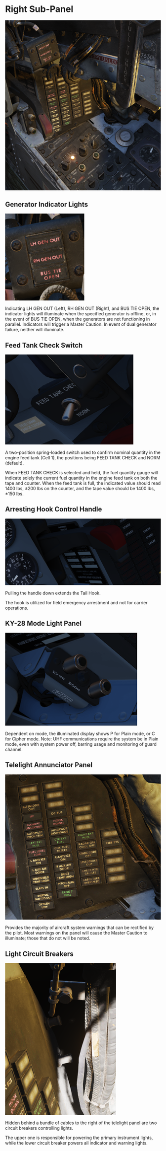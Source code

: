 # Right Sub-Panel

![pilot_right_sub_panel](../../img/pilot_right_sub_panel.png)

## Generator Indicator Lights

![GenInd](../../img/pilot_generator_lights.png)

Indicating LH GEN OUT (Left), RH GEN OUT (Right), and BUS TIE OPEN, the
indicator lights will illuminate when the specified generator is offline, or, in
the event of BUS TIE OPEN, when the generators are not functioning in parallel.
Indicators will trigger a Master Caution. In event of dual generator failure,
neither will illuminate.

## Feed Tank Check Switch

![FeedCheck](../../img/FeedCheck.png)

A two-position spring-loaded switch used to confirm nominal quantity in the
engine feed tank (Cell 1), the positions being FEED TANK CHECK and NORM
(default).

When FEED TANK CHECK is selected and held, the fuel quantity gauge will indicate
solely the current fuel quantity in the engine feed tank on both the tape and
counter. When the feed tank is full, the indicated value should read 1400 lbs,
±200 lbs on the counter, and the tape value should be 1400 lbs, ±150 lbs.

## Arresting Hook Control Handle

![HookHandle](../../img/HookHandle.png)

Pulling the handle down extends the Tail Hook.

The hook is utilized for field emergency arrestment and not for carrier
operations.

## KY-28 Mode Light Panel

![KY28Mode](../../img/KY28Mode.png)

Dependent on mode, the illuminated display shows P for Plain mode, or C for
Cipher mode. Note: UHF communications require the system be in Plain mode, even
with system power off, barring usage and monitoring of guard channel.

## Telelight Annunciator Panel

![Telelight](../../img/pilot_telelight_panel.png)

Provides the majority of aircraft system warnings that can be rectified by the
pilot. Most warnings on the panel will cause the Master Caution to illuminate;
those that do not will be noted.

## Light Circuit Breakers

![pilot_light_cbs](../../img/pilot_light_cbs.png)

Hidden behind a bundle of cables to the right of the telelight panel are two
circuit breakers controlling lights.

The upper one is responsible for powering the primary instrument lights, while
the lower circuit breaker powers all indicator and warning lights.
